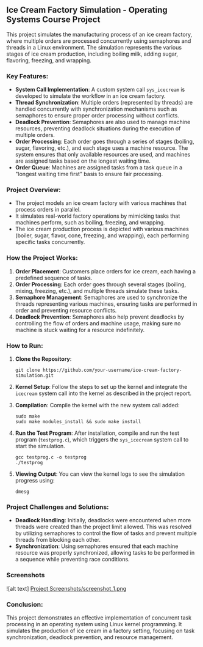 ## Ice Cream Factory Simulation - Operating Systems Course Project

This project simulates the manufacturing process of an ice cream factory, where multiple orders are processed concurrently using semaphores and threads in a Linux environment. The simulation represents the various stages of ice cream production, including boiling milk, adding sugar, flavoring, freezing, and wrapping.

### Key Features:
- **System Call Implementation**: A custom system call `sys_icecream` is developed to simulate the workflow in an ice cream factory.
- **Thread Synchronization**: Multiple orders (represented by threads) are handled concurrently with synchronization mechanisms such as semaphores to ensure proper order processing without conflicts.
- **Deadlock Prevention**: Semaphores are also used to manage machine resources, preventing deadlock situations during the execution of multiple orders.
- **Order Processing**: Each order goes through a series of stages (boiling, sugar, flavoring, etc.), and each stage uses a machine resource. The system ensures that only available resources are used, and machines are assigned tasks based on the longest waiting time.
- **Order Queue**: Machines are assigned tasks from a task queue in a "longest waiting time first" basis to ensure fair processing.

### Project Overview:
- The project models an ice cream factory with various machines that process orders in parallel.
- It simulates real-world factory operations by mimicking tasks that machines perform, such as boiling, freezing, and wrapping.
- The ice cream production process is depicted with various machines (boiler, sugar, flavor, cone, freezing, and wrapping), each performing specific tasks concurrently.
  
### How the Project Works:
1. **Order Placement**: Customers place orders for ice cream, each having a predefined sequence of tasks.
2. **Order Processing**: Each order goes through several stages (boiling, mixing, freezing, etc.), and multiple threads simulate these tasks.
3. **Semaphore Management**: Semaphores are used to synchronize the threads representing various machines, ensuring tasks are performed in order and preventing resource conflicts.
4. **Deadlock Prevention**: Semaphores also help prevent deadlocks by controlling the flow of orders and machine usage, making sure no machine is stuck waiting for a resource indefinitely.

### How to Run:
1. **Clone the Repository**:
   ```
   git clone https://github.com/your-username/ice-cream-factory-simulation.git
   ```
2. **Kernel Setup**:
   Follow the steps to set up the kernel and integrate the `icecream` system call into the kernel as described in the project report.

3. **Compilation**:
   Compile the kernel with the new system call added:
   ```
   sudo make
   sudo make modules_install && sudo make install
   ```
4. **Run the Test Program**:
   After installation, compile and run the test program (`testprog.c`), which triggers the `sys_icecream` system call to start the simulation.
   ```
   gcc testprog.c -o testprog
   ./testprog
   ```

5. **Viewing Output**:
   You can view the kernel logs to see the simulation progress using:
   ```
   dmesg
   ```

### Project Challenges and Solutions:
- **Deadlock Handling**: Initially, deadlocks were encountered when more threads were created than the project limit allowed. This was resolved by utilizing semaphores to control the flow of tasks and prevent multiple threads from blocking each other.
- **Synchronization**: Using semaphores ensured that each machine resource was properly synchronized, allowing tasks to be performed in a sequence while preventing race conditions.

### Screenshots 
![alt text] [Project Screenshots/screenshot_1.png](https://github.com/abubakkar-kaleem/ice-cream-factory-simulation/blob/6d3e351ba31b4691d1755eaaa4ee1ba9ffe4a79e/Project%20Screenshots/screenshot_1.png)

 
### Conclusion:
This project demonstrates an effective implementation of concurrent task processing in an operating system using Linux kernel programming. It simulates the production of ice cream in a factory setting, focusing on task synchronization, deadlock prevention, and resource management.
